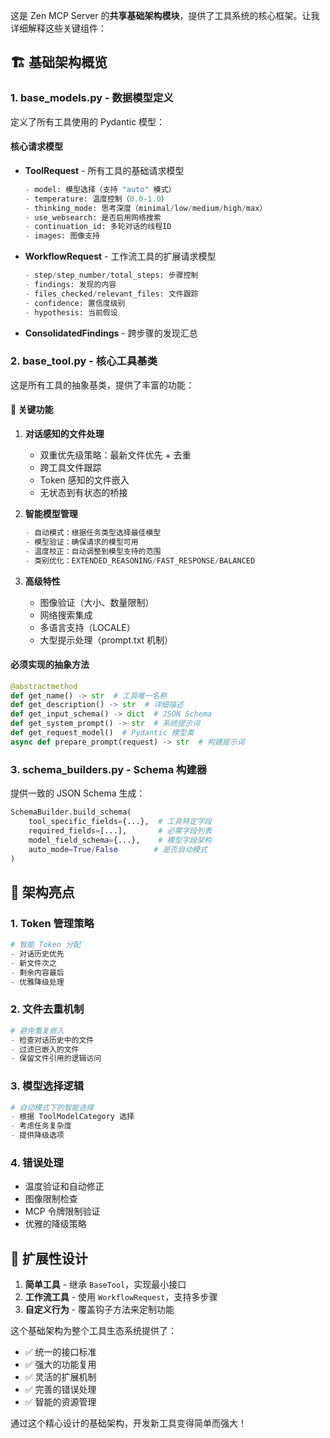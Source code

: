这是 Zen MCP Server 的**共享基础架构模块**，提供了工具系统的核心框架。让我详细解释这些关键组件：

## 🏗️ 基础架构概览

### 1. **base_models.py** - 数据模型定义
定义了所有工具使用的 Pydantic 模型：

#### 核心请求模型
- **ToolRequest** - 所有工具的基础请求模型
  ```python
  - model: 模型选择（支持 "auto" 模式）
  - temperature: 温度控制（0.0-1.0）
  - thinking_mode: 思考深度（minimal/low/medium/high/max）
  - use_websearch: 是否启用网络搜索
  - continuation_id: 多轮对话的线程ID
  - images: 图像支持
  ```

- **WorkflowRequest** - 工作流工具的扩展请求模型
  ```python
  - step/step_number/total_steps: 步骤控制
  - findings: 发现的内容
  - files_checked/relevant_files: 文件跟踪
  - confidence: 置信度级别
  - hypothesis: 当前假设
  ```

- **ConsolidatedFindings** - 跨步骤的发现汇总

### 2. **base_tool.py** - 核心工具基类

这是所有工具的抽象基类，提供了丰富的功能：

#### 🔑 关键功能

1. **对话感知的文件处理**
   - 双重优先级策略：最新文件优先 + 去重
   - 跨工具文件跟踪
   - Token 感知的文件嵌入
   - 无状态到有状态的桥接

2. **智能模型管理**
   ```python
   - 自动模式：根据任务类型选择最佳模型
   - 模型验证：确保请求的模型可用
   - 温度校正：自动调整到模型支持的范围
   - 类别优化：EXTENDED_REASONING/FAST_RESPONSE/BALANCED
   ```

3. **高级特性**
   - 图像验证（大小、数量限制）
   - 网络搜索集成
   - 多语言支持（LOCALE）
   - 大型提示处理（prompt.txt 机制）

#### 必须实现的抽象方法
```python
@abstractmethod
def get_name() -> str  # 工具唯一名称
def get_description() -> str  # 详细描述
def get_input_schema() -> dict  # JSON Schema
def get_system_prompt() -> str  # 系统提示词
def get_request_model()  # Pydantic 模型类
async def prepare_prompt(request) -> str  # 构建提示词
```

### 3. **schema_builders.py** - Schema 构建器

提供一致的 JSON Schema 生成：

```python
SchemaBuilder.build_schema(
    tool_specific_fields={...},  # 工具特定字段
    required_fields=[...],       # 必需字段列表
    model_field_schema={...},    # 模型字段架构
    auto_mode=True/False        # 是否自动模式
)
```

## 🎯 架构亮点

### 1. **Token 管理策略**
```python
# 智能 Token 分配
- 对话历史优先
- 新文件次之
- 剩余内容最后
- 优雅降级处理
```

### 2. **文件去重机制**
```python
# 避免重复嵌入
- 检查对话历史中的文件
- 过滤已嵌入的文件
- 保留文件引用的逻辑访问
```

### 3. **模型选择逻辑**
```python
# 自动模式下的智能选择
- 根据 ToolModelCategory 选择
- 考虑任务复杂度
- 提供降级选项
```

### 4. **错误处理**
- 温度验证和自动修正
- 图像限制检查
- MCP 令牌限制验证
- 优雅的降级策略

## 🔧 扩展性设计

1. **简单工具** - 继承 `BaseTool`，实现最小接口
2. **工作流工具** - 使用 `WorkflowRequest`，支持多步骤
3. **自定义行为** - 覆盖钩子方法来定制功能

这个基础架构为整个工具生态系统提供了：
- ✅ 统一的接口标准
- ✅ 强大的功能复用
- ✅ 灵活的扩展机制
- ✅ 完善的错误处理
- ✅ 智能的资源管理

通过这个精心设计的基础架构，开发新工具变得简单而强大！